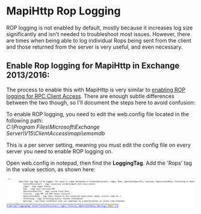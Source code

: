 # MapiHttp Rop Logging

ROP logging is not enabled by default, mostly because it increases log size significantly and isn't needed to troubleshoot most issues. However, there are times when being able to log individual Rops being sent from the client and those returned from the server is very useful, and even necessary.

## Enable Rop logging for MapiHttp in Exchange 2013/2016:

The process to enable this with MapiHttp is very similar to [enabling ROP logging for RPC Client Access](https://blogs.technet.microsoft.com/mahuynh/2014/09/22/enable-rop-logging-in-exchange-2010-and-2013/). There are enough subtle differences between the two though, so I'll document the steps here to avoid confusion:

To enable ROP logging, you need to edit the web.config file located in the following path:<br>
*C:\Program Files\Microsoft\Exchange Server\V15\ClientAccess\mapi\emsmdb*

This is a per server setting, meaning you must edit the config file on every server you need to enable ROP logging on.

Open web.config in notepad, then find the **LoggingTag**. Add the 'Rops' tag in the value section, as shown here:

<p><img src="img/web.config_enable.png" /></p>
